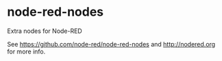 node-red-nodes
==============

Extra nodes for Node-RED

See https://github.com/node-red/node-red-nodes and http://nodered.org for more info.
